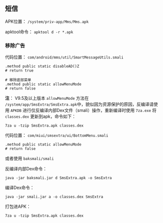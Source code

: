 ## 短信
APK位置： `/system/priv-app/Mms/Mms.apk`

apktool命令： `apktool d -r *.apk`

### 移除广告
代码位置： `com/android/mms/util/SmartMessageUtils.smali`
```
.method public static disableAD()Z
# return true

# 移除底部菜单
.method public static allowMenuMode
# return false
```
**注**： V9.5及以上版本 `allowMenuMode` 方法在 `/system/app/SmsExtra/SmsExtra.apk`中，貌似因为资源保护的原因，反编译请使用 `APKDB` 进行仅反编译内部Dex文件（smali）操作，重新编译时使用 `7za.exe` 将 `classes.dex` 更新到apk，命令如下：
```
7za u -tzip SmsExtra.apk classes.dex
```
代码位置： `com/miui/smsextra/ui/BottomMenu.smali`
```
.method public static allowMenuMode
# return false
```
或者使用 `baksmali/smali`

反编译内部Dex命令：
```
java -jar baksmali.jar d SmsExtra.apk -o SmsExtra
```
编译Dex命令：
```
java -jar smali.jar a -o classes.dex SmsExtra
```
打包进APK：
```
7za u -tzip SmsExtra.apk classes.dex
```

